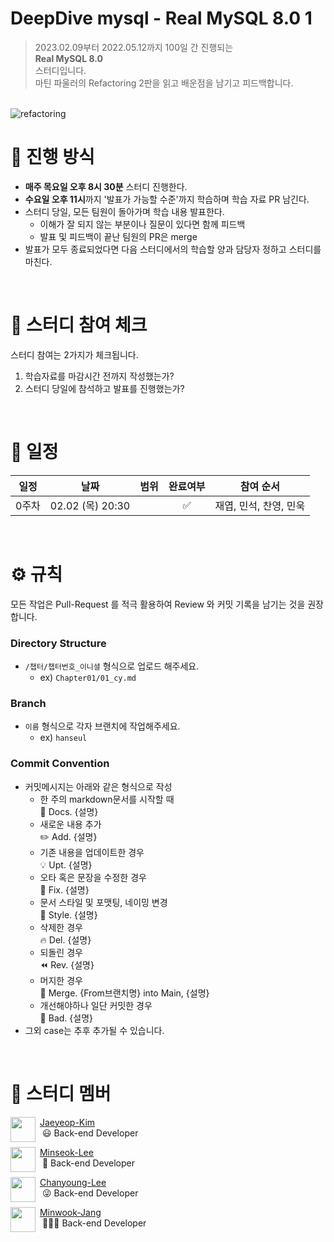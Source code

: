 
# DeepDive mysql - Real MySQL 8.0 1

> 2023.02.09부터 2022.05.12까지 100일 간 진행되는 <br>
**Real MySQL 8.0**
<br> 스터디입니다. <br>
> 마틴 파울러의 Refactoring 2판을 읽고 배운점을 남기고 피드백합니다.
> 
<br>

<img src="https://image.yes24.com/goods/103415627/XL" alt="refactoring">

<br>

# 📒 진행 방식
- **매주 목요일 오후 8시 30분** 스터디 진행한다.
- **수요일 오후 11시**까지 '발표가 가능할 수준'까지 학습하며 학습 자료 PR 남긴다.
- 스터디 당일, 모든 팀원이 돌아가며 학습 내용 발표한다.
  - 이해가 잘 되지 않는 부분이나 질문이 있다면 함께 피드백
  - 발표 및 피드백이 끝난 팀원의 PR은 merge
- 발표가 모두 종료되었다면 다음 스터디에서의 학습할 양과 담당자 정하고 스터디를 마친다.

<br>

# 🚩 스터디 참여 체크
스터디 참여는 2가지가 체크됩니다. 

1. 학습자료를 마감시간 전까지 작성했는가? 
2. 스터디 당일에 참석하고 발표를 진행했는가?


<br>

# 📅 일정

|일정|날짜|범위|완료여부|참여 순서
|:--:|:--:|:--:|:--:|:--:|
|0주차|02.02 (목) 20:30||✅|재엽, 민석, 찬영, 민욱|

<br>

# ⚙ 규칙
모든 작업은 Pull-Request 를 적극 활용하여 Review 와 커밋 기록을 남기는 것을 권장합니다.
### Directory Structure
- `/챕터/챕터번호_이니셜` 형식으로 업로드 해주세요.
  - ex) `Chapter01/01_cy.md`

### Branch
- `이름` 형식으로 각자 브랜치에 작업해주세요.
  - ex) `hanseul`

### Commit Convention
- 커밋메시지는 아래와 같은 형식으로 작성
    - 한 주의 markdown문서를 시작할 때 <br />
        :page_facing_up: Docs. {설명}
    -  새로운 내용 추가  <br />
        :pencil2: Add. {설명}  
    -  기존 내용을 업데이트한 경우  <br /> 
        :bulb: Upt. {설명}
    -  오타 혹은 문장을 수정한 경우   <br />
        :hammer: Fix. {설명}
    -  문서 스타일 및 포맷팅, 네이밍 변경   <br />
         :art: Style. {설명}
    -  삭제한 경우   <br />
        :fire: Del. {설명}
    -  되돌린 경우   <br />
        :rewind: Rev. {설명}
    -  머지한 경우   <br />
        :twisted_rightwards_arrows: Merge. {From브랜치명} into Main, {설명}
    - 개선해야하나 일단 커밋한 경우     <br />
        :poop: Bad. {설명}
-  그외 case는 추후 추가될 수 있습니다.



<br>

# 🙋 스터디 멤버

<img align="left" width="40" height="40" src="https://avatars.githubusercontent.com/u/15976812?v=4">

&nbsp;[Jaeyeop-Kim](https://github.com/kimjy-par) 
<br>&nbsp; 😃 Back-end Developer

<img align="left" width="40" height="40" src="https://avatars.githubusercontent.com/u/93478318?v=4">

&nbsp;[Minseok-Lee](https://github.com/leeminseok8) 
<br>&nbsp; 🤗 Back-end Developer

<img align="left" width="40" height="40" src="https://avatars.githubusercontent.com/u/89123869?v=4">

&nbsp;[Chanyoung-Lee](https://github.com/coldzero94) 
<br>&nbsp; 😜 Back-end Developer

<img align="left" width="40" height="40" src="https://avatars.githubusercontent.com/u/93053451?v=4">

&nbsp;[Minwook-Jang](https://github.com/black2code) <br>
&nbsp; 🙇🏻‍♂️ Back-end Developer



</br>
